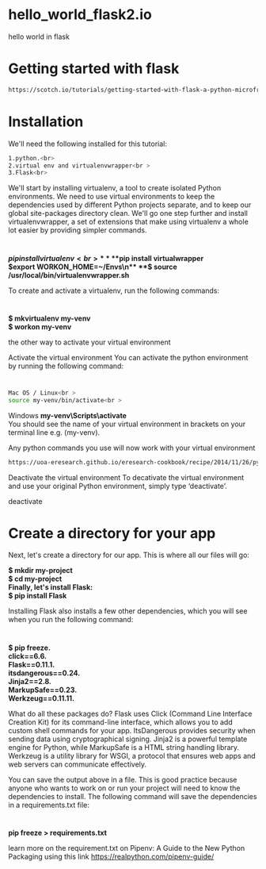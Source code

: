 # hello_world_flask2.io
hello world in flask

# Getting started with flask
```sh
https://scotch.io/tutorials/getting-started-with-flask-a-python-microframework
```

# Installation
We'll need the following installed for this tutorial:<br >
```sh
1.python.<br>
2.virtual env and virtualenvwrapper<br >
3.Flask<br>
```

We'll start by installing virtualenv, a tool to create isolated Python environments. We need to use virtual environments to keep the dependencies used by different Python projects separate, and to keep our global site-packages directory clean. We'll go one step further and install virtualenvwrapper, a set of extensions that make using virtualenv a whole lot easier by providing simpler commands.

#

**$pip install virtualenv<br>**
**$pip install virtualwrapper<br>**
**$export WORKON_HOME=~/Envs\n**
**$ source /usr/local/bin/virtualenvwrapper.sh<br>**

To create and activate a virtualenv, run the following commands:
#

**$ mkvirtualenv my-venv<br>**
**$ workon my-venv<br>**

the other way to activate your virtual environment

Activate the virtual environment
You can activate the python environment by running the following command:
#
```sh
Mac OS / Linux<br >
source my-venv/bin/activate<br >
```

Windows
**my-venv\Scripts\activate<br>**
You should see the name of your virtual environment in brackets on your terminal line e.g. (my-venv).<br >

Any python commands you use will now work with your virtual environment
```sh
https://uoa-eresearch.github.io/eresearch-cookbook/recipe/2014/11/26/python-virtual-env/
```

Deactivate the virtual environment
To decativate the virtual environment and use your original Python environment, simply type ‘deactivate’.

deactivate

# Create a directory for your app
Next, let's create a directory for our app. This is where all our files will go:

**$ mkdir my-project<br>**
**$ cd my-project<br>**
**Finally, let's install Flask:<br>**
**$ pip install Flask<br>**

Installing Flask also installs a few other dependencies, which you will see when you run the following command:
#
**$ pip freeze.<br>
click==6.6.<br>
Flask==0.11.1.<br>
itsdangerous==0.24.<br>
Jinja2==2.8.<br>
MarkupSafe==0.23.<br>
Werkzeug==0.11.11.<br>**

What do all these packages do? Flask uses Click (Command Line Interface Creation Kit) for its command-line interface, which allows you to add custom shell commands for your app. ItsDangerous provides security when sending data using cryptographical signing. Jinja2 is a powerful template engine for Python, while MarkupSafe is a HTML string handling library. Werkzeug is a utility library for WSGI, a protocol that ensures web apps and web servers can communicate effectively.

You can save the output above in a file. This is good practice because anyone who wants to work on or run your project will need to know the dependencies to install. The following command will save the dependencies in a requirements.txt file:
#
**pip freeze > requirements.txt**

learn more on the requirement.txt on Pipenv: A Guide to the New Python Packaging using this link https://realpython.com/pipenv-guide/
